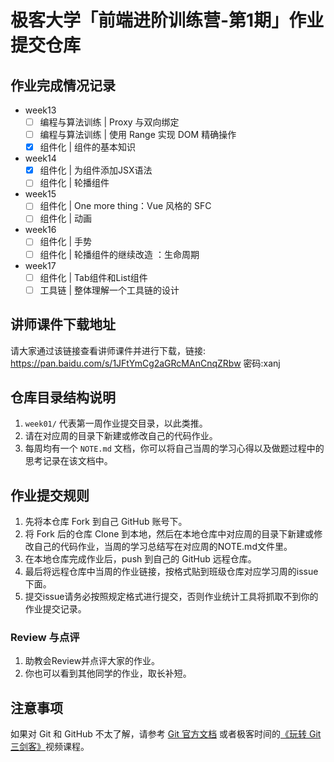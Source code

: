 # 极客大学「前端进阶训练营-第1期」作业提交仓库

## 作业完成情况记录

- week13
  - [ ] 编程与算法训练 | Proxy 与双向绑定
  - [ ] 编程与算法训练 | 使用 Range 实现 DOM 精确操作
  - [x] 组件化 | 组件的基本知识

- week14
  - [x] 组件化 | 为组件添加JSX语法
  - [ ] 组件化 | 轮播组件

- week15
  - [ ] 组件化 | One more thing：Vue 风格的 SFC
  - [ ] 组件化 | 动画

- week16
  - [ ] 组件化 | 手势
  - [ ] 组件化 | 轮播组件的继续改造 ：生命周期

- week17
  - [ ] 组件化 | Tab组件和List组件
  - [ ] 工具链 | 整体理解一个工具链的设计

## 讲师课件下载地址

请大家通过该链接查看讲师课件并进行下载，链接: https://pan.baidu.com/s/1JFtYmCg2aGRcMAnCnqZRbw 密码:xanj


## 仓库目录结构说明

1. `week01/` 代表第一周作业提交目录，以此类推。
2. 请在对应周的目录下新建或修改自己的代码作业。
2. 每周均有一个 `NOTE.md` 文档，你可以将自己当周的学习心得以及做题过程中的思考记录在该文档中。

## 作业提交规则
 
1. 先将本仓库 Fork 到自己 GitHub 账号下。
2. 将 Fork 后的仓库 Clone 到本地，然后在本地仓库中对应周的目录下新建或修改自己的代码作业，当周的学习总结写在对应周的NOTE.md文件里。
3. 在本地仓库完成作业后，push 到自己的 GitHub 远程仓库。
4. 最后将远程仓库中当周的作业链接，按格式贴到班级仓库对应学习周的issue下面。
5. 提交issue请务必按照规定格式进行提交，否则作业统计工具将抓取不到你的作业提交记录。 


### Review 与点评
1. 助教会Review并点评大家的作业。
2. 你也可以看到其他同学的作业，取长补短。

## 注意事项
 如果对 Git 和 GitHub 不太了解，请参考 [Git 官方文档](https://git-scm.com/book/zh/v2) 或者极客时间的[《玩转 Git 三剑客》](https://time.geekbang.org/course/intro/145)视频课程。
